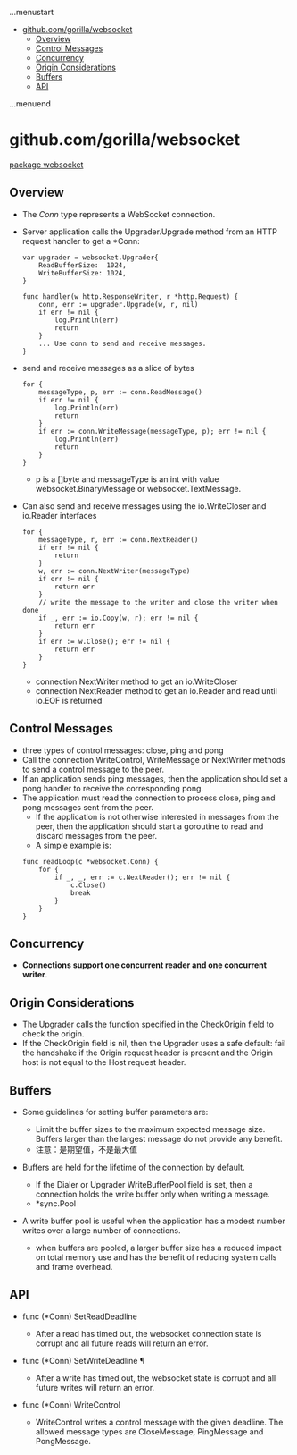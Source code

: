 ...menustart

- [github.com/gorilla/websocket](#6fa1b8e5c3878c9c6185055837bd2fde)
    - [Overview](#3b878279a04dc47d60932cb294d96259)
    - [Control Messages](#cfbf5a3d7314f33620de8b7105a40090)
    - [Concurrency](#3e48afddb0c5521684b8d2687b0869d6)
    - [Origin Considerations](#d09a4b59e096374b40568f20866ee2b1)
    - [Buffers](#4c19ddb10d5a902842dda06a62c3d601)
    - [API](#db974238714ca8de634a7ce1d083a14f)

...menuend


<h2 id="6fa1b8e5c3878c9c6185055837bd2fde"></h2>


# github.com/gorilla/websocket

[package websocket](https://pkg.go.dev/github.com/gorilla/websocket)

<h2 id="3b878279a04dc47d60932cb294d96259"></h2>


## Overview

- The *Conn* type represents a WebSocket connection.
- Server application calls the Upgrader.Upgrade method from an HTTP request handler to get a *Conn:
    ```golang
    var upgrader = websocket.Upgrader{
        ReadBufferSize:  1024,
        WriteBufferSize: 1024,
    }

    func handler(w http.ResponseWriter, r *http.Request) {
        conn, err := upgrader.Upgrade(w, r, nil)
        if err != nil {
            log.Println(err)
            return
        }
        ... Use conn to send and receive messages.
    }
    ```

- send and receive messages as a slice of bytes
    ```golang
    for {
        messageType, p, err := conn.ReadMessage()
        if err != nil {
            log.Println(err)
            return
        }
        if err := conn.WriteMessage(messageType, p); err != nil {
            log.Println(err)
            return
        }
    }
    ```
    - p is a []byte and messageType is an int with value websocket.BinaryMessage or websocket.TextMessage.

- Can also send and receive messages using the io.WriteCloser and io.Reader interfaces
    ```golang
    for {
        messageType, r, err := conn.NextReader()
        if err != nil {
            return
        }
        w, err := conn.NextWriter(messageType)
        if err != nil {
            return err
        }
        // write the message to the writer and close the writer when done
        if _, err := io.Copy(w, r); err != nil {
            return err
        }
        if err := w.Close(); err != nil {
            return err
        }
    }
    ```
    - connection NextWriter method to get an io.WriteCloser
    - connection NextReader method to get an io.Reader and read until io.EOF is returned

<h2 id="cfbf5a3d7314f33620de8b7105a40090"></h2>


## Control Messages

- three types of control messages: close, ping and pong
- Call the connection WriteControl, WriteMessage or NextWriter methods to send a control message to the peer.
- If an application sends ping messages, then the application should set a pong handler to receive the corresponding pong.
- The application must read the connection to process close, ping and pong messages sent from the peer. 
    - If the application is not otherwise interested in messages from the peer, then the application should start a goroutine to read and discard messages from the peer. 
    - A simple example is:
    ```golang
    func readLoop(c *websocket.Conn) {
        for {
            if _, _, err := c.NextReader(); err != nil {
                c.Close()
                break
            }
        }
    }
    ```

<h2 id="3e48afddb0c5521684b8d2687b0869d6"></h2>


## Concurrency

- **Connections support one concurrent reader and one concurrent writer**.

<h2 id="d09a4b59e096374b40568f20866ee2b1"></h2>


## Origin Considerations

- The Upgrader calls the function specified in the CheckOrigin field to check the origin.
- If the CheckOrigin field is nil, then the Upgrader uses a safe default: fail the handshake if the Origin request header is present and the Origin host is not equal to the Host request header.

<h2 id="4c19ddb10d5a902842dda06a62c3d601"></h2>


## Buffers

- Some guidelines for setting buffer parameters are:
    - Limit the buffer sizes to the maximum expected message size. Buffers larger than the largest message do not provide any benefit.
    - 注意：是期望值，不是最大值

- Buffers are held for the lifetime of the connection by default.
    - If the Dialer or Upgrader WriteBufferPool field is set, then a connection holds the write buffer only when writing a message.
    - *sync.Pool
- A write buffer pool is useful when the application has a modest number writes over a large number of connections. 
    - when buffers are pooled, a larger buffer size has a reduced impact on total memory use and has the benefit of reducing system calls and frame overhead.



<h2 id="db974238714ca8de634a7ce1d083a14f"></h2>


## API

- func (*Conn) SetReadDeadline
    - After a read has timed out, the websocket connection state is corrupt and all future reads will return an error. 
- func (*Conn) SetWriteDeadline ¶
    - After a write has timed out, the websocket state is corrupt and all future writes will return an error. 

- func (*Conn) WriteControl
    - WriteControl writes a control message with the given deadline. The allowed message types are CloseMessage, PingMessage and PongMessage.

